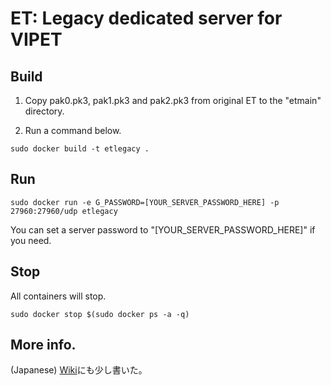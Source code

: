 # ET: Legacy dedicated server for VIPET
## Build

  1. Copy pak0.pk3, pak1.pk3 and pak2.pk3 from original ET to the "etmain" directory.

  2. Run a command below.

  `sudo docker build -t etlegacy .`

## Run

  `sudo docker run -e G_PASSWORD=[YOUR_SERVER_PASSWORD_HERE] -p 27960:27960/udp etlegacy`

  You can set a server password to "[YOUR_SERVER_PASSWORD_HERE]" if you need.

## Stop
  All containers will stop.

  `sudo docker stop $(sudo docker ps -a -q)`

## More info.
  (Japanese) [Wiki](https://github.com/hotpot774/etlegacy/wiki)にも少し書いた。
